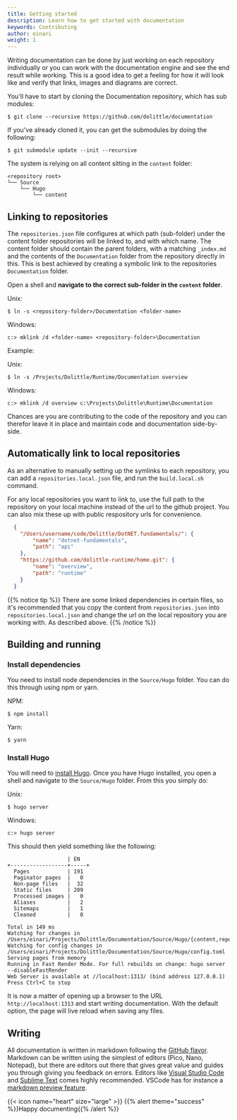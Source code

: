 ```yaml
---
title: Getting started
description: Learn how to get started with documentation
keywords: Contributing
author: einari
weight: 1
---
```


Writing documentation can be done by just working on each repository individually or you can work with the documentation
engine and see the end result while working. This is a good idea to get a feeling for how it will look like and verify
that links, images and diagrams are correct.

You'll have to start by cloning the Documentation repository, which has sub modules:

```shell
$ git clone --recursive https://github.com/dolittle/documentation
```

If you've already cloned it, you can get the submodules by doing the following:

```shell
$ git submodule update --init --recursive
```

The system is relying on all content sitting in the `content` folder:

```
<repository root>
└── Source
    └── Hugo
        └── content
```

## Linking to repositories

The `repositories.json` file configures at which path (sub-folder) under the content folder repositories will be linked to, and with which name. The content folder should contain the parent folders, with a matching `_index.md` and the contents of the `Documentation` folder from the repository directly in this.
This is best achieved by creating a symbolic link to the repositories `Documentation` folder.

Open a shell and **navigate to the correct sub-folder in the `content` folder**.

Unix:
```shell
$ ln -s <repository-folder>/Documentation <folder-name>
```

Windows:
```shell
c:> mklink /d <folder-name> <repository-folder>\Documentation 
```

Example:

Unix:
```shell
$ ln -s /Projects/Dolittle/Runtime/Documentation overview
```

Windows:
```shell
c:> mklink /d overview c:\Projects\Dolittle\Runtime\Documentation 
```

Chances are you are contributing to the code of the repository and you can therefor leave it in place and maintain
code and documentation side-by-side.

## Automatically link to local repositories

As an alternative to manually setting up the symlinks to each repository, you can add a `repositories.local.json` file, and run the `build.local.sh` command.

For any local repositories you want to link to, use the full path to the repository on your local machine instead of the url to the github project. You can also mix these up with public respository urls for convenience.

```json
  {
    "/Users/username/code/Dolittle/DotNET.fundamentals/": {
        "name": "dotnet-fundamentals",
        "path": "api"
    },
    "https://github.com/dolittle-runtime/home.git": {
        "name": "overview",
        "path": "runtime"
    }
  }
```
{{% notice tip %}}
There are some linked dependencies in certain files, so it's recommended that you copy the content from `repositories.json` into `repositories.local.json` and change the url on the local repository you are working with. As described above.
{{% /notice %}}


## Building and running

### Install dependencies
You need to install node dependencies in the `Source/Hugo` folder. You can do this through using npm or yarn.

NPM:
```shell
$ npm install
```

Yarn:
```shell
$ yarn
```


### Install Hugo
You will need to [install Hugo](https://gohugo.io/getting-started/installing).
Once you have Hugo installed, you open a shell and navigate to the `Source/Hugo` folder.
From this you simply do:

Unix:
```shell
$ hugo server
```

Windows:
```shell
c:> hugo server
```
This should then yield something like the following:

```shell
                   | EN
+------------------+-----+
  Pages            | 191
  Paginator pages  |   0
  Non-page files   |  32
  Static files     | 209
  Processed images |   0
  Aliases          |   2
  Sitemaps         |   1
  Cleaned          |   0

Total in 149 ms
Watching for changes in /Users/einari/Projects/Dolittle/Documentation/Source/Hugo/{content,repositories,themes,..}
Watching for config changes in /Users/einari/Projects/Dolittle/Documentation/Source/Hugo/config.toml
Serving pages from memory
Running in Fast Render Mode. For full rebuilds on change: hugo server --disableFastRender
Web Server is available at //localhost:1313/ (bind address 127.0.0.1)
Press Ctrl+C to stop
```

It is now a matter of opening up a browser to the URL `http://localhost:1313` and start writing documentation.
With the default option, the page will live reload when saving any files.

## Writing

All documentation is written in markdown following the [GitHub flavor](https://github.github.com/gfm/).
Markdown can be written using the simplest of editors (Pico, Nano, Notepad), but there are editors out there that gives
great value and guides you through giving you feedback on errors. Editors like [Visual Studio Code](http://code.visualstudio.com/)
and [Sublime Text](http://sublimetext.com) comes highly recommended. VSCode has for instance a [markdown preview feature](https://code.visualstudio.com/Docs/languages/markdown).

{{< icon name="heart" size="large" >}}
{{% alert theme="success" %}}Happy documenting{{% /alert %}}
